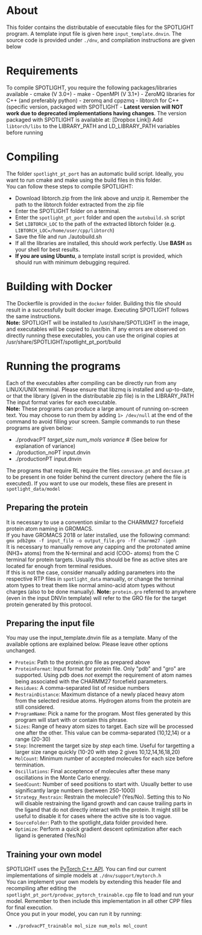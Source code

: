 # About
This folder contains the distributable of executable files for the SPOTLIGHT program. A template input file is given here `input_template.dnvin`.
The source code is provided under `./dnv`, and compilation instructions are given below

# Requirements
To compile SPOTLIGHT, you require the following packages/libraries available
    - cmake (V 3.0+)
    - make
    - OpenMPI (V 3.1+)
    - ZeroMQ libraries for C++ (and preferably python) - zeromq and cppzmq
    - libtorch for C++ (specific version, packaged with SPOTLIGHT - **Latest version will NOT work due to deprecated implementations having changes**. The version packaged with SPOTLIGHT is available at: [Dropbox Link])
    Add `libtorch/libs` to the LIBRARY\_PATH and LD\_LIBRARY\_PATH variables before running

# Compiling
The folder `spotlight_pt_port` has an automatic build script. Ideally, you want to run cmake and make using the build files in this folder.<br/>
You can follow these steps to compile SPOTLIGHT:
- Download libtorch.zip from the link above and unzip it. Remember the path to the libtorch folder extracted from the zip file
- Enter the SPOTLIGHT folder on a terminal.
- Enter the `spotlight_pt_port` folder and open the `autobuild.sh` script
- Set `LIBTORCH_LOC` to the path of the extracted libtorch folder (e.g. `LIBTORCH_LOC=/home/user/cpp/libtorch`)
- Save the file and run ./autobuild.sh
- If all the libraries are installed, this should work perfectly. Use **BASH** as your shell for best results.
- **If you are using Ubuntu**, a template install script is provided, which should run with minimum debugging required.

# Building with Docker
The Dockerfile is provided in the `docker` folder. Building this file should result in a successfully built docker image. Executing SPOTLIGHT follows the same instructions.<br/>
**Note:** SPOTLIGHT will be installed to /usr/share/SPOTLIGHT in the image, and executables will be copied to /usr/bin. If any errors are observed on directly running these executables, you can use the original copies at /usr/share/SPOTLIGHT/spotlight\_pt\_port/build

# Running the programs
Each of the executables after compiling can be directly run from any LINUX/UNIX terminal. Please ensure that libzmq is installed and up-to-date, or that the library (given in the distributable zip file) is in the LIBRARY\_PATH<br/>
The input format varies for each executable.<br/>
**Note:** These programs can produce a large amount of running on-screen text. You may choose to run them by adding `1> /dev/null` at the end of the command to avoid filling your screen.
Sample commands to run these programs are given below:

- ./prodvacPT *target\_size* *num\_mols* *variance* # (See below for explanation of variance)
- ./production\_noPT input.dnvin
- ./productionPT input.dnvin

The programs that require RL require the files `convsave.pt` and `decsave.pt` to be present in one folder behind the current directory (where the file is executed). 
If you want to use our models, these files are present in `spotlight_data/model`

## Preparing the protein
It is necessary to use a convention similar to the CHARMM27 forcefield protein atom naming in GROMACS.<br/>
If you have GROMACS 2018 or later installed, use the following command:<br/>
    `gmx pdb2gmx -f input_file -o output_file.gro -ff charmm27 -ignh`<br/>
It is necessary to manually remove any capping and the protonated amine (NH3+ atoms) from the N-terminal and acid (COO- atoms) from the C terminal for protein targets. Usually this should be fine as active sites are located far enough from terminal residues.<br/>
If this is not the case, consider manually adding parameters into the respective RTP files in `spotlight_data` manually, or change the terminal atom types to treat them like normal amino-acid atom types without charges (also to be done manually).
**Note:** `protein.gro` referred to anywhere (even in the input DNVin template) will refer to the GRO file for the target protein generated by this protocol.

## Preparing the input file
You may use the input\_template.dnvin file as a template. Many of the available options are explained below. Please leave other options unchanged.
- `Protein`: Path to the protein.gro file as prepared above
- `ProteinFormat`: Input format for protein file. Only "pdb" and "gro" are supported. Using pdb does *not* exempt the requirement of atom names being associated with the CHARMM27 forcefield parameters.
- `Residues`: A comma-separated list of residue numbers
- `RestrainDistance`: Maximum distance of a newly placed heavy atom from the selected residue atoms. Hydrogen atoms from the protein are still considered.
- `ProgramName`: Pick a name for the program. Most files generated by this program will start with or contain this phrase.
- `Sizes`: Range of heavy atom sizes to target. Each size will be processed one after the other. This value can be comma-separated (10,12,14) or a range (20-30)
- `Step`: Increment the target size by *step* each time. Useful for targetting a larger size range quickly (10-20 with step 2 gives 10,12,14,16,18,20)
- `MolCount`: Minimum number of accepted molecules for each size before termination.
- `Oscillations`: Final acceptence of molecules after these many oscillations in the Monte Carlo energy.
- `SeedCount`: Number of seed positions to start with. Usually better to use significantly large numbers (between 250-1000)
- `Strategy_Restrain`: Restrain the molecule? (Yes/No). Setting this to No will disable restraining the ligand growth and can cause trailing parts in the ligand that do not directly interact with the protein. It might still be useful to disable it for cases where the active site is too vague.
- `SourceFolder`: Path to the spotlight\_data folder provided here.
- `Optimize`: Perform a quick gradient descent optimization after each ligand is generated (Yes/No)

## Training your own model
SPOTLIGHT uses the [PyTorch C++ API](https://pytorch.org/docs/stable/cpp_index.html). You can find our current implementations of simple models at `./dnv/support/mytorch.h`<br/>
You can implement your own models by extending this header file and recompiling after editing the `spotlight_pt_port/prodvac_pytorch_trainable.cpp` file to load and run your model. Remember to then include this implementation in all other CPP files for final execution.<br/>
Once you put in your model, you can run it by running:
- `./prodvacPT_trainable mol_size num_mols mol_count`
